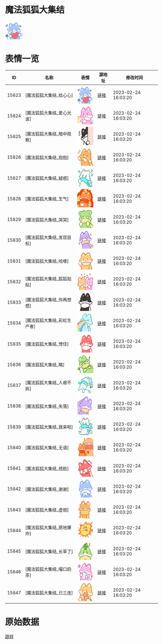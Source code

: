 # 魔法狐狐大集结

<img src="./cover.png" height="60" alt="cover" />

# 表情一览

|ID|名称|表情|源地址|修改时间|
|----|----|----|----|----|
|15823|[魔法狐狐大集结_给心心]|<img src="./pic/015823_%5B魔法狐狐大集结_给心心%5D.png" height="60" alt="给心心"/>|[链接](https://i0.hdslb.com/bfs/garb/d016a8c76e46e4663e6108f0f7000f1f25386ccf.png)|2023-02-24 16:03:20|
|15824|[魔法狐狐大集结_爱心光波]|<img src="./pic/015824_%5B魔法狐狐大集结_爱心光波%5D.png" height="60" alt="爱心光波"/>|[链接](https://i0.hdslb.com/bfs/garb/2544b9ca62d41342daa644c3a4affb0ff3632c7f.png)|2023-02-24 16:03:20|
|15825|[魔法狐狐大集结_暗中观察]|<img src="./pic/015825_%5B魔法狐狐大集结_暗中观察%5D.png" height="60" alt="暗中观察"/>|[链接](https://i0.hdslb.com/bfs/garb/f9249805f18fe7cd2faa7ea654304c05e7c91ade.png)|2023-02-24 16:03:20|
|15826|[魔法狐狐大集结_抱抱]|<img src="./pic/015826_%5B魔法狐狐大集结_抱抱%5D.png" height="60" alt="抱抱"/>|[链接](https://i0.hdslb.com/bfs/garb/927b5e145e9a7d6cbb2ebabc1f5d9b0acca87a96.png)|2023-02-24 16:03:20|
|15827|[魔法狐狐大集结_疑惑]|<img src="./pic/015827_%5B魔法狐狐大集结_疑惑%5D.png" height="60" alt="疑惑"/>|[链接](https://i0.hdslb.com/bfs/garb/fb2f2949417464f7525212d941b891ebe07f128a.png)|2023-02-24 16:03:20|
|15828|[魔法狐狐大集结_生气]|<img src="./pic/015828_%5B魔法狐狐大集结_生气%5D.png" height="60" alt="生气"/>|[链接](https://i0.hdslb.com/bfs/garb/94bd7e054b6561ad729cf2e7f56c05d70f150140.png)|2023-02-24 16:03:20|
|15829|[魔法狐狐大集结_哭哭]|<img src="./pic/015829_%5B魔法狐狐大集结_哭哭%5D.png" height="60" alt="哭哭"/>|[链接](https://i0.hdslb.com/bfs/garb/c8285dfe7c13edfe5b8cc1864e0248e2a98afd2c.png)|2023-02-24 16:03:20|
|15830|[魔法狐狐大集结_发现目标]|<img src="./pic/015830_%5B魔法狐狐大集结_发现目标%5D.png" height="60" alt="发现目标"/>|[链接](https://i0.hdslb.com/bfs/garb/8cb1815dafa96c262183dbc20c2f10e1c8d5b1e1.png)|2023-02-24 16:03:20|
|15831|[魔法狐狐大集结_哈喽]|<img src="./pic/015831_%5B魔法狐狐大集结_哈喽%5D.png" height="60" alt="哈喽"/>|[链接](https://i0.hdslb.com/bfs/garb/6fc108bffc1ed1d4027e035b00fca93ce9bf35a6.png)|2023-02-24 16:03:20|
|15832|[魔法狐狐大集结_狐狐贴贴]|<img src="./pic/015832_%5B魔法狐狐大集结_狐狐贴贴%5D.png" height="60" alt="狐狐贴贴"/>|[链接](https://i0.hdslb.com/bfs/garb/b38502de7aa17c327a2fc64e28e9b0d9aac1ee32.png)|2023-02-24 16:03:20|
|15833|[魔法狐狐大集结_你再想想]|<img src="./pic/015833_%5B魔法狐狐大集结_你再想想%5D.png" height="60" alt="你再想想"/>|[链接](https://i0.hdslb.com/bfs/garb/0202bbf29030a8d6f8a5c0ab049763d84e17d8fc.png)|2023-02-24 16:03:20|
|15834|[魔法狐狐大集结_彩虹生产者]|<img src="./pic/015834_%5B魔法狐狐大集结_彩虹生产者%5D.png" height="60" alt="彩虹生产者"/>|[链接](https://i0.hdslb.com/bfs/garb/ef74cc5ffa9ca347f4779c9e58644e55477158e5.png)|2023-02-24 16:03:20|
|15835|[魔法狐狐大集结_愣住]|<img src="./pic/015835_%5B魔法狐狐大集结_愣住%5D.png" height="60" alt="愣住"/>|[链接](https://i0.hdslb.com/bfs/garb/a6386ca2f9ecf28c85fc188e61892cff776c368a.png)|2023-02-24 16:03:20|
|15836|[魔法狐狐大集结_略]|<img src="./pic/015836_%5B魔法狐狐大集结_略%5D.png" height="60" alt="略"/>|[链接](https://i0.hdslb.com/bfs/garb/cfed5e4569cb56b9a0e7bf7b6c420e7db2fad278.png)|2023-02-24 16:03:20|
|15837|[魔法狐狐大集结_人艰不拆]|<img src="./pic/015837_%5B魔法狐狐大集结_人艰不拆%5D.png" height="60" alt="人艰不拆"/>|[链接](https://i0.hdslb.com/bfs/garb/f5e4f950a5ef163e4c8bbe26d63117e3bda01b44.png)|2023-02-24 16:03:20|
|15838|[魔法狐狐大集结_失落]|<img src="./pic/015838_%5B魔法狐狐大集结_失落%5D.png" height="60" alt="失落"/>|[链接](https://i0.hdslb.com/bfs/garb/777d8f75701b289e218b28207f2e396a876dd3ae.png)|2023-02-24 16:03:20|
|15839|[魔法狐狐大集结_我来啦]|<img src="./pic/015839_%5B魔法狐狐大集结_我来啦%5D.png" height="60" alt="我来啦"/>|[链接](https://i0.hdslb.com/bfs/garb/14fd9160b19caac591aee9285cf70246d183a50b.png)|2023-02-24 16:03:20|
|15840|[魔法狐狐大集结_无语]|<img src="./pic/015840_%5B魔法狐狐大集结_无语%5D.png" height="60" alt="无语"/>|[链接](https://i0.hdslb.com/bfs/garb/4eec19157efa1075784d7cc489fd2a8c817a03e0.png)|2023-02-24 16:03:20|
|15841|[魔法狐狐大集结_捂脸]|<img src="./pic/015841_%5B魔法狐狐大集结_捂脸%5D.png" height="60" alt="捂脸"/>|[链接](https://i0.hdslb.com/bfs/garb/4bd98fe05c8d0877b503a4b66e036bef1e4f66a8.png)|2023-02-24 16:03:20|
|15842|[魔法狐狐大集结_谢谢]|<img src="./pic/015842_%5B魔法狐狐大集结_谢谢%5D.png" height="60" alt="谢谢"/>|[链接](https://i0.hdslb.com/bfs/garb/0093f1664897e95cb32d743d07a15d899cb3ec8c.png)|2023-02-24 16:03:20|
|15843|[魔法狐狐大集结_虚弱]|<img src="./pic/015843_%5B魔法狐狐大集结_虚弱%5D.png" height="60" alt="虚弱"/>|[链接](https://i0.hdslb.com/bfs/garb/dc41181018eb04ac87b5a520fe395373884c9dda.png)|2023-02-24 16:03:20|
|15844|[魔法狐狐大集结_原地爆炸]|<img src="./pic/015844_%5B魔法狐狐大集结_原地爆炸%5D.png" height="60" alt="原地爆炸"/>|[链接](https://i0.hdslb.com/bfs/garb/c283093830396f89806fc8d42a5e2ecc7a89f13e.png)|2023-02-24 16:03:20|
|15845|[魔法狐狐大集结_长草了]|<img src="./pic/015845_%5B魔法狐狐大集结_长草了%5D.png" height="60" alt="长草了"/>|[链接](https://i0.hdslb.com/bfs/garb/7aebf94a2acab4a821afb1f4719732833de2ce26.png)|2023-02-24 16:03:20|
|15846|[魔法狐狐大集结_嘬口奶茶]|<img src="./pic/015846_%5B魔法狐狐大集结_嘬口奶茶%5D.png" height="60" alt="嘬口奶茶"/>|[链接](https://i0.hdslb.com/bfs/garb/06877457c69fc46155e290d2cb9cf611b852d1f4.png)|2023-02-24 16:03:20|
|15847|[魔法狐狐大集结_已三连]|<img src="./pic/015847_%5B魔法狐狐大集结_已三连%5D.png" height="60" alt="已三连"/>|[链接](https://i0.hdslb.com/bfs/garb/2387fba89195edcdcb6d0e100936449cfa96d95b.png)|2023-02-24 16:03:20|

# 原始数据

[跳转](./raw.json)

